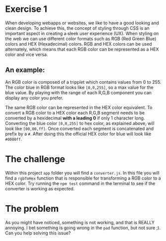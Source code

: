 # Exercise 1

When developing webapps or websites, we like to have a good looking and clean design. To achieve this, the concept of styling through CSS is an important aspect in creating a sleek user experience (UX). When styling on the web we can use different color formats such as RGB (Red Green Blue) colors and HEX (Hexadecimal) colors. RGB and HEX colors can be used alternately, which means that each RGB color can be represented as a HEX color and vice versa.

## An example: 

An RGB color is composed of a tripplet which contains values from 0 to 255. The color blue in RGB format looks like `[0,0,255]`, so a max value for the blue value. By playing with the range of each R,G,B component you can display any color you prefer.

The same RGB color can be represented in the HEX color equivalent. To convert a RGB color to a HEX color each R,G,B segment needs to be converted by a hexidecimal **with a leading 0** if only 1 character long. Converting the blue color `[0,0,255]` to hex color, as explained above, will look like `[00,00,ff]`. Once converted each segment is concatenated and prefix by a `#`. After doing this the official HEX color for blue will look like `#0000ff`.


# The challenge

Within this project `app` folder you will find a `converter.js`. In this file you will find a `rgbToHex` function that is responsible for transforming a RGB color to a HEX color. Try running the `npm test` command in the terminal to see if the converter is working as expected.

# The problem

As you might have noticed, something is not working, and that is REALLY annoying. I bet something is going wrong in the `pad` function, but not sure ;). Can you help solving this issue?